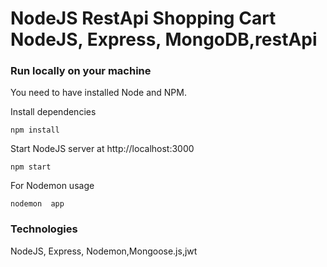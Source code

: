 # NodeJS RestApi Shopping Cart  NodeJS, Express, MongoDB,restApi
### Run locally on your machine
You need to have installed Node and NPM.



Install dependencies
``` shell
npm install
```

Start NodeJS server at http://localhost:3000
``` shell
npm start
```

For Nodemon usage
``` shell
nodemon  app
```

### Technologies
NodeJS, Express, Nodemon,Mongoose.js,jwt
